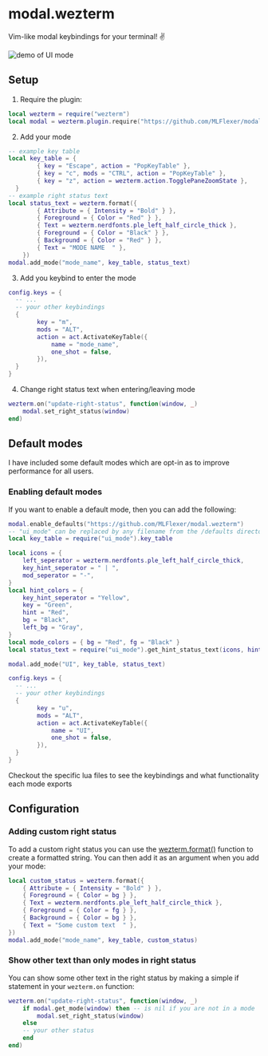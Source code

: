 # modal.wezterm
Vim-like modal keybindings for your terminal! ✌️

![demo of UI mode](https://github.com/MLFlexer/modal.wezterm/assets/75012728/84e5860a-5659-43d9-af51-bb2942b005a6)


## Setup
1. Require the plugin:
```lua
local wezterm = require("wezterm")
local modal = wezterm.plugin.require("https://github.com/MLFlexer/modal.wezterm")
```
2. Add your mode
```lua
-- example key table
local key_table = {
		{ key = "Escape", action = "PopKeyTable" },
		{ key = "c", mods = "CTRL", action = "PopKeyTable" },
		{ key = "z", action = wezterm.action.TogglePaneZoomState },
  }
-- example right status text
local status_text = wezterm.format({
		{ Attribute = { Intensity = "Bold" } },
		{ Foreground = { Color = "Red" } },
		{ Text = wezterm.nerdfonts.ple_left_half_circle_thick },
		{ Foreground = { Color = "Black" } },
		{ Background = { Color = "Red" } },
		{ Text = "MODE NAME  " },
	})
modal.add_mode("mode_name", key_table, status_text)
```
3. Add you keybind to enter the mode
```lua
config.keys = {
  -- ...
  -- your other keybindings
  {
		key = "m",
		mods = "ALT",
		action = act.ActivateKeyTable({
			name = "mode_name",
			one_shot = false,
		}),
  }
}
```
4. Change right status text when entering/leaving mode
```lua
wezterm.on("update-right-status", function(window, _)
	modal.set_right_status(window)
end)
```

## Default modes
I have included some default modes which are opt-in as to improve performance for all users.

### Enabling default modes
If you want to enable a default mode, then you can add the following:
```lua
modal.enable_defaults("https://github.com/MLFlexer/modal.wezterm")
-- "ui_mode" can be replaced by any filename from the /defaults directory
local key_table = require("ui_mode").key_table

local icons = {
	left_seperator = wezterm.nerdfonts.ple_left_half_circle_thick,
	key_hint_seperator = " | ",
	mod_seperator = "-",
}
local hint_colors = {
	key_hint_seperator = "Yellow",
	key = "Green",
	hint = "Red",
	bg = "Black",
	left_bg = "Gray",
}
local mode_colors = { bg = "Red", fg = "Black" }
local status_text = require("ui_mode").get_hint_status_text(icons, hint_colors, mode_colors)

modal.add_mode("UI", key_table, status_text)

config.keys = {
  -- ...
  -- your other keybindings
  {
		key = "u",
		mods = "ALT",
		action = act.ActivateKeyTable({
			name = "UI",
			one_shot = false,
		}),
  }
}
```
Checkout the specific lua files to see the keybindings and what functionality each mode exports

## Configuration
### Adding custom right status
To add a custom right status you can use the [wezterm.format()](https://wezfurlong.org/wezterm/config/lua/wezterm/format.html) function to create a formatted string. You can then add it as an argument when you add your mode:
```lua
local custom_status = wezterm.format({
	{ Attribute = { Intensity = "Bold" } },
	{ Foreground = { Color = bg } },
	{ Text = wezterm.nerdfonts.ple_left_half_circle_thick },
	{ Foreground = { Color = fg } },
	{ Background = { Color = bg } },
	{ Text = "Some custom text  " },
})
modal.add_mode("mode_name", key_table, custom_status)
```

### Show other text than only modes in right status
You can show some other text in the right status by making a simple if statement in your `wezterm.on` function:
```lua
wezterm.on("update-right-status", function(window, _)
	if modal.get_mode(window) then -- is nil if you are not in a mode
		modal.set_right_status(window)
	else
    -- your other status
	end
end)
```
